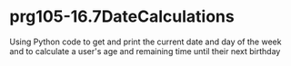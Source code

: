 # prg105-16.7DateCalculations
Using Python code to get and print the current date and day of the week and to calculate a user's age and remaining time until their next birthday
